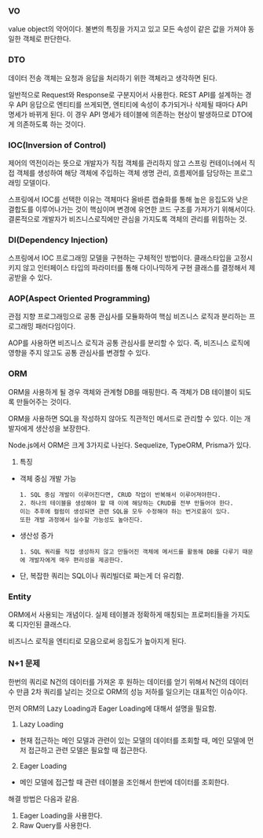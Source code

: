 ### VO
value object의 약어이다. 불변의 특징을 가지고 있고 모든 속성이 같은 값을 가져야 동일한 객체로 판단한다.

### DTO
데이터 전송 객체는 요청과 응답을 처리하기 위한 객체라고 생각하면 된다.

일반적으로 Request와 Response로 구분지어서 사용한다. REST API를 설계하는 경우 API 응답으로 엔티티를 쓰게되면, 엔티티에 속성이 추가되거나 삭제될 때마다 API 명세가 바뀌게 된다. 이 경우 API 명세가 테이블에 의존하는 현상이 발생하므로 DTO에게 의존하도록 하는 것이다.

### IOC(Inversion of Control)
제어의 역전이라는 뜻으로 개발자가 직접 객체를 관리하지 않고 스프링 컨테이너에서 직접 객체를 생성하여 해당 객체에 주입하는 객체 생명 관리, 흐름제어를 담당하는 프로그래밍 모델이다.

스프링에서 IOC를 선택한 이유는 객체마다 올바른 캡슐화를 통해 높은 응집도와 낮은 결합도를 이루어나가는 것이 핵심이며 변경에 유연한 코드 구조를 가져가기 위해서이다. 결론적으로 개발자가 비즈니스로직에만 관심을 가지도록 객체의 관리를 위힘하는 것.

### DI(Dependency Injection)
스프링에서 IOC 프로그래밍 모델을 구현하는 구체적인 방법이다. 클래스타입을 고정시키지 않고 인터페이스 타입의 파라미터를 통해 다이나믹하게 구현 클래스를 결정해서 제공받을 수 있다.

### AOP(Aspect Oriented Programming)
관점 지향 프로그래밍으로 공통 관심사를 모듈화하여 핵심 비즈니스 로직과 분리하는 프로그래밍 패러다임이다.

AOP를 사용하면 비즈니스 로직과 공통 관심사를 분리할 수 있다. 즉, 비즈니스 로직에 영향을 주지 않고도 공통 관심사를 변경할 수 있다.

### ORM
ORM을 사용하게 될 경우 객체와 관계형 DB를 매핑한다. 즉 객체가 DB 테이블이 되도록 만들어주는 것이다.

ORM을 사용하면 SQL을 작성하지 않아도 직관적인 메서드로 관리할 수 있다. 이는 개발자에게 생산성을 보장한다.

Node.js에서 ORM은 크게 3가지로 나뉜다. Sequelize, TypeORM, Prisma가 있다.

1. 특징
- 객체 중심 개발 가능
  ```
  1. SQL 중심 개발이 이루어진다면, CRUD 작업이 반복해서 이루어져야한다.
  2. 하나의 테이블을 생성해야 할 때 이에 해당하는 CRUD를 전부 만들어야 한다.
  이는 추후에 컬럼이 생성되면 관련 SQL을 모두 수정해야 하는 번거로움이 있다.
  또한 개발 과정에서 실수할 가능성도 높아진다.
  ```
- 생산성 증가
  ```
  1. SQL 쿼리를 직접 생성하지 않고 만들어진 객체에 메서드를 활동해 DB를 다루기 때문에 개발자에게 매우 편리성을 제공한다.
  ```
- 단, 복잡한 쿼리는 SQL이나 쿼리빌더로 짜는게 더 유리함.

### Entity
ORM에서 사용되는 개념이다. 실제 테이블과 정확하게 매칭되는 프로퍼티들을 가지도록 디자인된 클래스다.

비즈니스 로직을 엔티티로 모음으로써 응집도가 높아지게 된다.

### N+1 문제
한번의 쿼리로 N건의 데이터를 가져온 후 원하는 데이터를 얻기 위해서 N건의 데이터 수 만큼 2차 쿼리를 날리는 것으로 ORM의 성능 저하를 일으키는 대표적인 이슈이다.

먼저 ORM의 Lazy Loading과 Eager Loading에 대해서 설명을 필요함.

1. Lazy Loading
- 현재 접근하는 메인 모델과 관련이 있는 모델의 데이터를 조회할 때, 메인 모델에 먼저 접근하고 관련 모델은 필요할 때 접근한다.
2. Eager Loading
- 메인 모델에 접근할 때 관련 테이블을 조인해서 한번에 데이터를 조회한다.

해결 방법은 다음과 같음.
1. Eager Loading을 사용한다.
2. Raw Query를 사용한다.